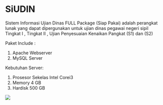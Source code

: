 # SiUDIN
Sistem Informasi Ujian Dinas FULL Package (Siap Pakai) adalah perangkat lunak yang dapat dipergunakan untuk ujian dinas pegawai negeri sipil Tingkat I , Tingkat II , Ujian Penyesuaian Kenaikan Pangkat (S1) dan (S2)



Paket Include :
1. Apache Webserver
2. MySQL Server

Kebutuhan Server:
1. Prosesor Sekelas Intel Corei3
2. Memory 4 GB
3. Hardisk 500 GB

<img src="https://github.com/papamas/udin/blob/master/Screenshot/Dashboard%20Ujian.jpg" />

